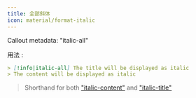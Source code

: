```yaml
---
title: 全部斜体
icon: material/format-italic
---
```


Callout metadata: "italic-all"

用法 :

```md
> [!info|italic-all] The title will be displayed as italic
> The content will be displayed as italic
```
> Shorthand for both ["italic-content"](../content-styling/page-8.md)
> and ["italic-title"](../title-styling/page-18.md)
